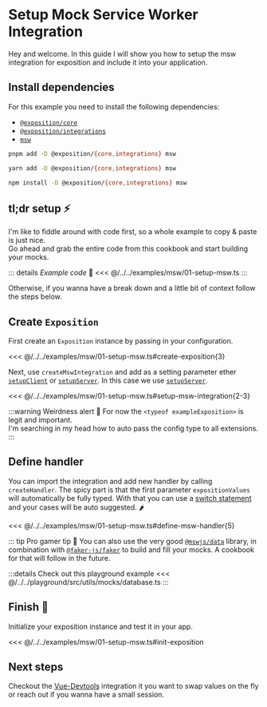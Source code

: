 # Setup Mock Service Worker Integration

Hey and welcome. In this guide I will show you how to setup the msw integration for exposition and include it into your application.

<!-- @include: ./snippets/feedback.md -->

## Install dependencies

For this example you need to install the following dependencies:
- [`@exposition/core`](../packages/core.md)
- [`@exposition/integrations`](../packages/integrations.md)
- [`msw`](https://github.com/mswjs/msw)

```sh
pnpm add -D @exposition/{core,integrations} msw
```

```sh
yarn add -D @exposition/{core,integrations} msw
```

```sh
npm install -D @exposition/{core,integrations} msw
```

## tl;dr setup ⚡

I'm like to fiddle around with code first, so a whole example to copy & paste is just nice.<br>
Go ahead and grab the entire code from this cookbook and start building your mocks.

::: details _Example code_ 🍝
<<< @/../../examples/msw/01-setup-msw.ts
:::

Otherwise, if you wanna have a break down and a little bit of context follow the steps below.

## Create `Exposition`

First create an `Exposition` instance by passing in your configuration.

<<< @/../../examples/msw/01-setup-msw.ts#create-exposition{3}

Next, use `createMswIntegration` and add as a setting parameter ether [`setupClient`](https://mswjs.io/docs/api/setup-client) or [`setupServer`](https://mswjs.io/docs/api/setup-server).
In this case we use [`setupServer`](https://mswjs.io/docs/api/setup-server).

<<< @/../../examples/msw/01-setup-msw.ts#setup-msw-integration{2-3}

:::warning Weirdness alert 🌌
For now the `<typeof exampleExposition>` is legit and important.<br>
I'm searching in my head how to auto pass the config type to all extensions.
:::

## Define handler

You can import the integration and add new handler by calling `createHandler`.
The spicy part is that the first parameter `expositionValues` will automatically be fully typed.
With that you can use a [switch statement](https://developer.mozilla.org/en-US/docs/Web/JavaScript/Reference/Statements/switch) and your cases will be auto suggested. 🌶️

<<< @/../../examples/msw/01-setup-msw.ts#define-msw-handler{5}

::: tip Pro gamer tip 👑
You can also use the very good [`@mswjs/data`](https://github.com/mswjs/data) library, in combination with [`@faker-js/faker`](https://fakerjs.dev/)
to build and fill your mocks. A cookbook for that will follow in the future.

:::details Check out this playground example
<<< @/../../playground/src/utils/mocks/database.ts
:::

## Finish 🏁

Initialize your exposition instance and test it in your app.

<<< @/../../examples/msw/01-setup-msw.ts#init-exposition

## Next steps

Checkout the [Vue-Devtools](./../integrations/vue-devtools.md) integration it you want to swap values on the fly
or reach out if you wanna have a small session.

<!-- @include: ./snippets/next-guides.md -->